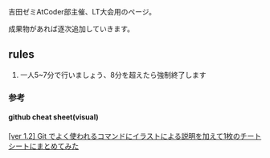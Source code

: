 吉田ゼミAtCoder部主催、LT大会用のページ。

成果物があれば逐次追加していきます。

## rules
1. 一人5~7分で行いましょう、8分を超えたら強制終了します

### 参考

#### github cheat sheet(visual)
[[ver 1.2] Git でよく使われるコマンドにイラストによる説明を加えて1枚のチートシートにまとめてみた](https://qiita.com/kozzy/items/b42ba59a8bac190a16ab)


